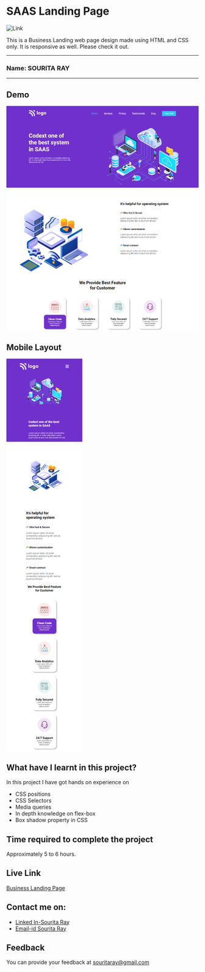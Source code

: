 # SAAS Landing Page

  ![Link](https://img.shields.io/badge/Technology%20Used%3A-HTML%2FCSS-violet)

This is a Business Landing web page design made using HTML and CSS only. It is responsive as well. Please check it out. 
***
### Name: SOURITA RAY
***
## Demo
![output](output.png)



## Mobile Layout

![mobile](mobile.png)



## What have I learnt in this project?

In this project I have got hands on experience on
- CSS positions
- CSS Selectors
- Media queries
- In depth knowledge on flex-box
- Box shadow property in CSS


## Time required to complete the project

Approximately 5 to 6 hours.

## Live Link

[Business Landing Page](https://business-landing-page-souritaray.netlify.app/)


## Contact me on:

- [Linked In-Sourita Ray](www.linkedin.com/in/sourita-ray-89bab0212)
- [Email-id Sourita Ray](souritaray@gmail.com)

## Feedback

You can provide your feedback at souritaray@gmail.com


